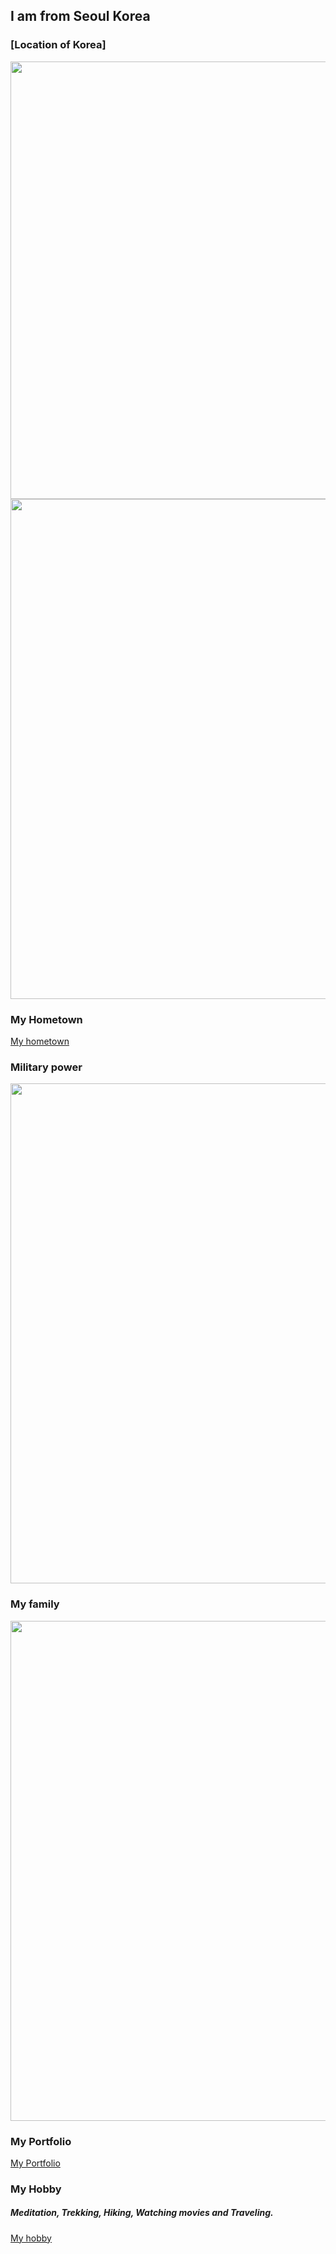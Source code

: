 
## I am from Seoul Korea
### [Location of Korea]
<img src="https://wsjung0516.github.io/ESL_presentation/images/Korea_map.png" width="1200" height="700">

<img src="https://wsjung0516.github.io/ESL_presentation/images/Korean_flag2.jpg" width="1200" height="800">

### My Hometown
[My hometown](https://www.youtube.com/watch?v=ckfOIEx8yqU)

### Military power
<img src="https://wsjung0516.github.io/ESL_presentation/images/military_power.png" width="1200" height="800">


### My family
<img src="https://wsjung0516.github.io/ESL_presentation/images/family1.png" width="1200" height="800">

### My Portfolio
[My Portfolio](https://wsjung0516.github.io/homepage/)

### My Hobby
##### Meditation, Trekking, Hiking, Watching movies and Traveling.
[My hobby](https://www.youtube.com/watch?v=gyiJvOLZ1oI)

